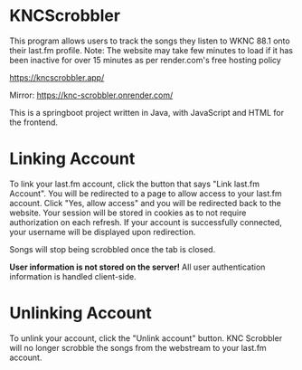 # KNCScrobbler
This program allows users to track the songs they listen to WKNC 88.1 onto their last.fm profile. 
Note: The website may take few minutes to load if it has been inactive for over 15 minutes as per render.com's free hosting policy

https://kncscrobbler.app/

Mirror:
https://knc-scrobbler.onrender.com/

This is a springboot project written in Java, with JavaScript and HTML for the frontend.

# Linking Account 
To link your last.fm account, click the button that says "Link last.fm Account". You will be redirected to a page to allow 
access to your last.fm account. Click "Yes, allow access" and you will be redirected back to the website. Your session will
be stored in cookies as to not require authorization on each refresh. If your account is successfully connected, your username
will be displayed upon redirection. 

Songs will stop being scrobbled once the tab is closed. 

**User information is not stored on the server!** 
All user authentication information is handled client-side.

# Unlinking Account
To unlink your account, click the "Unlink account" button. KNC Scrobbler will no longer scrobble the songs from the webstream to your last.fm 
account.
